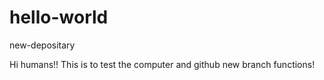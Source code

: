 # hello-world
new-depositary

Hi humans!! This is to test the computer and github new branch functions!
